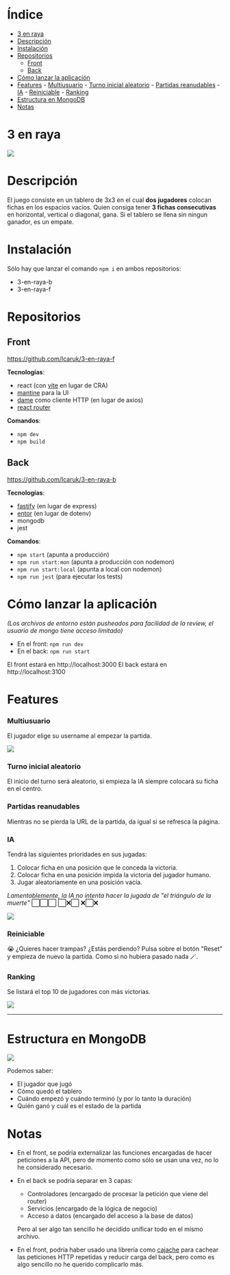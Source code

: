 

# Índice <!-- omit in toc -->

- [3 en raya](#3-en-raya)
- [Descripción](#descripción)
- [Instalación](#instalación)
- [Repositorios](#repositorios)
	- [Front](#front)
	- [Back](#back)
- [Cómo lanzar la aplicación](#cómo-lanzar-la-aplicación)
- [Features](#features)
		- [Multiusuario](#multiusuario)
		- [Turno inicial aleatorio](#turno-inicial-aleatorio)
		- [Partidas reanudables](#partidas-reanudables)
		- [IA](#ia)
		- [Reiniciable](#reiniciable)
		- [Ranking](#ranking)
- [Estructura en MongoDB](#estructura-en-mongodb)
- [Notas](#notas)



# 3 en raya

![](https://i.gyazo.com/0e65ed6980aa63fe524dda97b08e34e3.png)


# Descripción

El juego consiste en un tablero de 3x3 en el cual **dos jugadores** colocan fichas en los espacios vacíos.
Quien consiga tener **3 fichas consecutivas** en horizontal, vertical o diagonal, gana.
Si el tablero se llena sin ningun ganador, es un empate.



# Instalación

Sólo hay que lanzar el comando `npm i` en ambos repositorios:

- 3-en-raya-b
- 3-en-raya-f


#  Repositorios

## Front

https://github.com/Icaruk/3-en-raya-f

**Tecnologías**:

- react (con [vite](https://vitejs.dev) en lugar de CRA)
- [mantine](https://mantine.dev) para la UI
- [dame](https://www.npmjs.com/package/dame) como cliente HTTP (en lugar de axios)
- [react router](https://reactrouter.com)

**Comandos**:

- `npm dev`
- `npm build`



## Back

https://github.com/Icaruk/3-en-raya-b

**Tecnologías**:

- [fastify](https://www.fastify.io) (en lugar de express)
- [entor](https://www.npmjs.com/package/entor) (en lugar de dotenv)
- mongodb
- jest

**Comandos**:

- `npm start` (apunta a producción)
- `npm run start:mon` (apunta a producción con nodemon)
- `npm run start:local` (apunta a local con nodemon)
- `npm run jest` (para ejecutar los tests)



# Cómo lanzar la aplicación

*(Los archivos de entorno están pusheados para facilidad de la review, el usuario de mongo tiene acceso limitado)*

- En el front: `npm run dev`
- En el back: `npm run start`

El front estará en http://localhost:3000
El back estará en http://localhost:3100


# Features

### Multiusuario
El jugador elige su username al empezar la partida.

![](https://i.gyazo.com/ee9bb4d6b19962346bf846449ce5fd29.png)

### Turno inicial aleatorio
El inicio del turno será aleatorio, si empieza la IA siempre colocará su ficha en el centro.

### Partidas reanudables
Mientras no se pierda la URL de la partida, da igual si se refresca la página.

### IA
Tendrá las siguientes prioridades en sus jugadas:

1. Colocar ficha en una posición que le conceda la victoria.
2. Colocar ficha en una posición impida la victoria del jugador humano.
3. Jugar aleatoriamente en una posición vacía.

_Lamentablemente, la IA no intenta hacer la jugada de "el triángulo de la muerte"_
⬜⬜⬜
⬜❌⬜
❌⬜❌

![](https://i.gyazo.com/3e365198537f9e1e2459fb67b93cd96d.png)

### Reiniciable

😭 ¿Quieres hacer trampas? ¿Estás perdiendo? Pulsa sobre el botón "Reset" y empieza de nuevo la partida.
Como si no hubiera pasado nada 🪄.

### Ranking

Se listará el top 10 de jugadores con más victorias.

![](https://i.gyazo.com/45fd5a9bf54b0be6ee76358eef3b2805.png)



---



# Estructura en MongoDB

![](https://i.gyazo.com/cfdf7c7f026f9d264c6772186783de5d.png)

Podemos saber:

- El jugador que jugó
- Cómo quedó el tablero
- Cuándo empezó y cuándo terminó (y por lo tanto la duración)
- Quién ganó y cuál es el estado de la partida
  
  
# Notas

- En el front, se podría externalizar las funciones encargadas de hacer peticiones a la API, pero de momento como sólo se usan una vez, no lo he considerado necesario.
- En el back se podría separar en 3 capas:
  - Controladores (encargado de procesar la petición que viene del router)
  - Servicios (encargado de la lógica de negocio)
  - Acceso a datos (encargado del acceso a la base de datos)
  
  Pero al ser algo tan sencillo he decidido unificar todo en el mismo archivo.

- En el front, podría haber usado una librería como [cajache](https://www.npmjs.com/package/cajache) para cachear las peticiones HTTP repetidas y reducir carga del back, pero como es algo sencillo no he querido complicarlo más.


